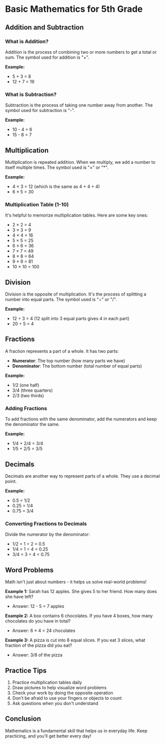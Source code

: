 # Basic Mathematics for 5th Grade

## Addition and Subtraction

### What is Addition?

Addition is the process of combining two or more numbers to get a total or sum. The symbol used for addition is "+".

**Example:**
- 5 + 3 = 8
- 12 + 7 = 19

### What is Subtraction?

Subtraction is the process of taking one number away from another. The symbol used for subtraction is "-".

**Example:**
- 10 - 4 = 6
- 15 - 8 = 7

## Multiplication

Multiplication is repeated addition. When we multiply, we add a number to itself multiple times. The symbol used is "×" or "*".

**Example:**
- 4 × 3 = 12 (which is the same as 4 + 4 + 4)
- 6 × 5 = 30

### Multiplication Table (1-10)

It's helpful to memorize multiplication tables. Here are some key ones:

- 2 × 2 = 4
- 3 × 3 = 9
- 4 × 4 = 16
- 5 × 5 = 25
- 6 × 6 = 36
- 7 × 7 = 49
- 8 × 8 = 64
- 9 × 9 = 81
- 10 × 10 = 100

## Division

Division is the opposite of multiplication. It's the process of splitting a number into equal parts. The symbol used is "÷" or "/".

**Example:**
- 12 ÷ 3 = 4 (12 split into 3 equal parts gives 4 in each part)
- 20 ÷ 5 = 4

## Fractions

A fraction represents a part of a whole. It has two parts:
- **Numerator**: The top number (how many parts we have)
- **Denominator**: The bottom number (total number of equal parts)

**Example:**
- 1/2 (one half)
- 3/4 (three quarters)
- 2/3 (two thirds)

### Adding Fractions

To add fractions with the same denominator, add the numerators and keep the denominator the same.

**Example:**
- 1/4 + 2/4 = 3/4
- 1/5 + 2/5 = 3/5

## Decimals

Decimals are another way to represent parts of a whole. They use a decimal point.

**Example:**
- 0.5 = 1/2
- 0.25 = 1/4
- 0.75 = 3/4

### Converting Fractions to Decimals

Divide the numerator by the denominator:
- 1/2 = 1 ÷ 2 = 0.5
- 1/4 = 1 ÷ 4 = 0.25
- 3/4 = 3 ÷ 4 = 0.75

## Word Problems

Math isn't just about numbers - it helps us solve real-world problems!

**Example 1:**
Sarah has 12 apples. She gives 5 to her friend. How many does she have left?
- Answer: 12 - 5 = 7 apples

**Example 2:**
A box contains 6 chocolates. If you have 4 boxes, how many chocolates do you have in total?
- Answer: 6 × 4 = 24 chocolates

**Example 3:**
A pizza is cut into 8 equal slices. If you eat 3 slices, what fraction of the pizza did you eat?
- Answer: 3/8 of the pizza

## Practice Tips

1. Practice multiplication tables daily
2. Draw pictures to help visualize word problems
3. Check your work by doing the opposite operation
4. Don't be afraid to use your fingers or objects to count
5. Ask questions when you don't understand

## Conclusion

Mathematics is a fundamental skill that helps us in everyday life. Keep practicing, and you'll get better every day!

